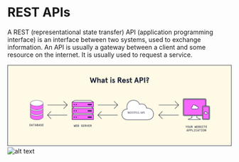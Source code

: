 # REST APIs

A REST (representational state transfer) API (application programming interface)
is an interface between two systems, used to exchange information.
An API is usually a gateway between a client and some resource on the internet.
It is usually used to request a service.  

![alt text](https://raw.githubusercontent.com/Codecademy/articles/0b631b51723fbb3cc652ef5f009082aa71916e63/images/rest_api.svg)
![alt text](https://phpenthusiast.com/theme/assets/images/blog/what_is_rest_api.png)
